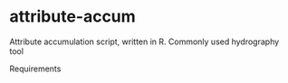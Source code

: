 # attribute-accum
Attribute accumulation script, written in R. Commonly used hydrography tool

Requirements
